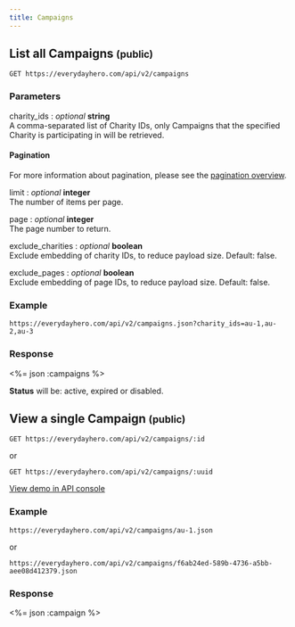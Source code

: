 ```yaml
---
title: Campaigns
---
```

## List all Campaigns <small>(public)</small>

    GET https://everydayhero.com/api/v2/campaigns

### Parameters

charity_ids : _optional_ **string**<br/>
A comma-separated list of Charity IDs, only Campaigns that the specified Charity is participating in will be retrieved.

#### Pagination

For more information about pagination, please see the [pagination
overview](/overview/#pagination).

limit : _optional_ **integer**<br/>
The number of items per page.

page : _optional_ **integer**<br/>
The page number to return.

exclude_charities : _optional_ **boolean**<br/>
Exclude embedding of charity IDs, to reduce payload size. Default: false.

exclude_pages : _optional_ **boolean**<br/>
Exclude embedding of page IDs, to reduce payload size. Default: false.

### Example

    https://everydayhero.com/api/v2/campaigns.json?charity_ids=au-1,au-2,au-3

### Response

<%= json :campaigns %>

**Status** will be: active, expired or disabled.

## View a single Campaign <small>(public)</small>

    GET https://everydayhero.com/api/v2/campaigns/:id

or

    GET https://everydayhero.com/api/v2/campaigns/:uuid

[View demo in API console](/console/?query=campaigns/au-0.json)

### Example

    https://everydayhero.com/api/v2/campaigns/au-1.json

or

    https://everydayhero.com/api/v2/campaigns/f6ab24ed-589b-4736-a5bb-aee08d412379.json

### Response

<%= json :campaign %>
